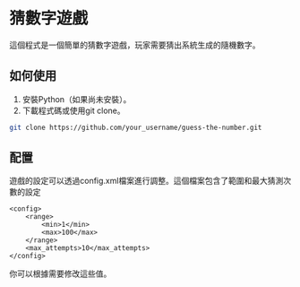 # 猜數字遊戲

這個程式是一個簡單的猜數字遊戲，玩家需要猜出系統生成的隨機數字。

## 如何使用

1. 安裝Python（如果尚未安裝）。
2. 下載程式碼或使用git clone。

```bash
git clone https://github.com/your_username/guess-the-number.git
```
## 配置
遊戲的設定可以透過config.xml檔案進行調整。這個檔案包含了範圍和最大猜測次數的設定
```
<config>
    <range>
        <min>1</min>
        <max>100</max>
    </range>
    <max_attempts>10</max_attempts>
</config>
```
你可以根據需要修改這些值。

